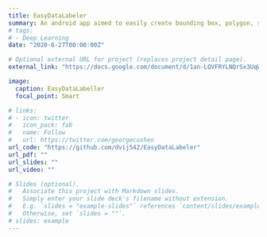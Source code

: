 ```yaml
---
title: EasyDataLabeler
summary: An android app aimed to easily create bounding box, polygon, semantic segmentation labels for image datasets. The labels can be exported in XML file to be used easily.   
# tags:
# - Deep Learning
date: "2020-6-27T00:00:00Z"

# Optional external URL for project (replaces project detail page).
external_link: "https://docs.google.com/document/d/1an-LQVFRYLNQrSx3UqWnE2PFCEZ1KjAo-eUFAzau1yw/edit?usp=sharing"

image:
  caption: EasyDataLabeller
  focal_point: Smart

# links:
# - icon: twitter
#   icon_pack: fab
#   name: Follow
#   url: https://twitter.com/georgecushen
url_code: "https://github.com/dvij542/EasyDataLabeler"
url_pdf: ""
url_slides: ""
url_video: ""

# Slides (optional).
#   Associate this project with Markdown slides.
#   Simply enter your slide deck's filename without extension.
#   E.g. `slides = "example-slides"` references `content/slides/example-slides.md`.
#   Otherwise, set `slides = ""`.
# slides: example
---
```

